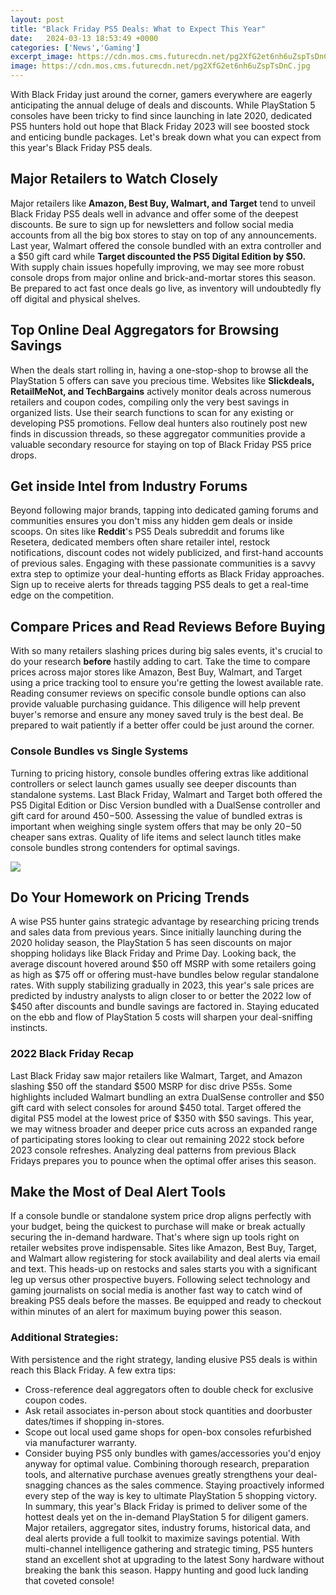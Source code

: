 ```yaml
---
layout: post
title: "Black Friday PS5 Deals: What to Expect This Year"
date:   2024-03-13 18:53:49 +0000
categories: ['News','Gaming']
excerpt_image: https://cdn.mos.cms.futurecdn.net/pg2XfG2et6nh6uZspTsDnC.jpg
image: https://cdn.mos.cms.futurecdn.net/pg2XfG2et6nh6uZspTsDnC.jpg
---
```


With Black Friday just around the corner, gamers everywhere are eagerly anticipating the annual deluge of deals and discounts. While PlayStation 5 consoles have been tricky to find since launching in late 2020, dedicated PS5 hunters hold out hope that Black Friday 2023 will see boosted stock and enticing bundle packages. Let's break down what you can expect from this year's Black Friday PS5 deals.
## Major Retailers to Watch Closely 
Major retailers like **Amazon, Best Buy, Walmart, and Target** tend to unveil Black Friday PS5 deals well in advance and offer some of the deepest discounts. Be sure to sign up for newsletters and follow social media accounts from all the big box stores to stay on top of any announcements. Last year, Walmart offered the console bundled with an extra controller and a $50 gift card while **Target discounted the PS5 Digital Edition by $50.** With supply chain issues hopefully improving, we may see more robust console drops from major online and brick-and-mortar stores this season. Be prepared to act fast once deals go live, as inventory will undoubtedly fly off digital and physical shelves.
## Top Online Deal Aggregators for Browsing Savings
When the deals start rolling in, having a one-stop-shop to browse all the PlayStation 5 offers can save you precious time. Websites like **Slickdeals, RetailMeNot, and TechBargains** actively monitor deals across numerous retailers and coupon codes, compiling only the very best savings in organized lists. Use their search functions to scan for any existing or developing PS5 promotions. Fellow deal hunters also routinely post new finds in discussion threads, so these aggregator communities provide a valuable secondary resource for staying on top of Black Friday PS5 price drops. 
## Get inside Intel from Industry Forums
Beyond following major brands, tapping into dedicated gaming forums and communities ensures you don't miss any hidden gem deals or inside scoops. On sites like **Reddit**'s PS5 Deals subreddit and forums like Resetera, dedicated members often share retailer intel, restock notifications, discount codes not widely publicized, and first-hand accounts of previous sales. Engaging with these passionate communities is a savvy extra step to optimize your deal-hunting efforts as Black Friday approaches. Sign up to receive alerts for threads tagging PS5 deals to get a real-time edge on the competition.
## Compare Prices and Read Reviews Before Buying
With so many retailers slashing prices during big sales events, it's crucial to do your research **before** hastily adding to cart. Take the time to compare prices across major stores like Amazon, Best Buy, Walmart, and Target using a price tracking tool to ensure you're getting the lowest available rate. Reading consumer reviews on specific console bundle options can also provide valuable purchasing guidance. This diligence will help prevent buyer's remorse and ensure any money saved truly is the best deal. Be prepared to wait patiently if a better offer could be just around the corner.
### Console Bundles vs Single Systems
Turning to pricing history, console bundles offering extras like additional controllers or select launch games usually see deeper discounts than standalone systems. Last Black Friday, Walmart and Target both offered the PS5 Digital Edition or Disc Version bundled with a DualSense controller and gift card for around $450-$500. Assessing the value of bundled extras is important when weighing single system offers that may be only $20-$50 cheaper sans extras. Quality of life items and select launch titles make console bundles strong contenders for optimal savings.  

![](https://cdn.mos.cms.futurecdn.net/pg2XfG2et6nh6uZspTsDnC.jpg)
## Do Your Homework on Pricing Trends
A wise PS5 hunter gains strategic advantage by researching pricing trends and sales data from previous years. Since initially launching during the 2020 holiday season, the PlayStation 5 has seen discounts on major shopping holidays like Black Friday and Prime Day. Looking back, the average discount hovered around $50 off MSRP with some retailers going as high as $75 off or offering must-have bundles below regular standalone rates. With supply stabilizing gradually in 2023, this year's sale prices are predicted by industry analysts to align closer to or better the 2022 low of $450 after discounts and bundle savings are factored in. Staying educated on the ebb and flow of PlayStation 5 costs will sharpen your deal-sniffing instincts.
### 2022 Black Friday Recap
Last Black Friday saw major retailers like Walmart, Target, and Amazon slashing $50 off the standard $500 MSRP for disc drive PS5s. Some highlights included Walmart bundling an extra DualSense controller and $50 gift card with select consoles for around $450 total. Target offered the digital PS5 model at the lowest price of $350 with $50 savings. This year, we may witness broader and deeper price cuts across an expanded range of participating stores looking to clear out remaining 2022 stock before 2023 console refreshes. Analyzing deal patterns from previous Black Fridays prepares you to pounce when the optimal offer arises this season.
## Make the Most of Deal Alert Tools
If a console bundle or standalone system price drop aligns perfectly with your budget, being the quickest to purchase will make or break actually securing the in-demand hardware. That's where sign up tools right on retailer websites prove indispensable. Sites like Amazon, Best Buy, Target, and Walmart allow registering for stock availability and deal alerts via email and text. This heads-up on restocks and sales starts you with a significant leg up versus other prospective buyers. Following select technology and gaming journalists on social media is another fast way to catch wind of breaking PS5 deals before the masses. Be equipped and ready to checkout within minutes of an alert for maximum buying power this season.
### Additional Strategies:
With persistence and the right strategy, landing elusive PS5 deals is within reach this Black Friday. A few extra tips:
- Cross-reference deal aggregators often to double check for exclusive coupon codes. 
- Ask retail associates in-person about stock quantities and doorbuster dates/times if shopping in-stores.  
- Scope out local used game shops for open-box consoles refurbished via manufacturer warranty.
- Consider buying PS5 only bundles with games/accessories you'd enjoy anyway for optimal value.
Combining thorough research, preparation tools, and alternative purchase avenues greatly strengthens your deal-snagging chances as the sales commence. Staying proactively informed every step of the way is key to ultimate PlayStation 5 shopping victory.
In summary, this year's Black Friday is primed to deliver some of the hottest deals yet on the in-demand PlayStation 5 for diligent gamers. Major retailers, aggregator sites, industry forums, historical data, and deal alerts provide a full toolkit to maximize savings potential. With multi-channel intelligence gathering and strategic timing, PS5 hunters stand an excellent shot at upgrading to the latest Sony hardware without breaking the bank this season. Happy hunting and good luck landing that coveted console!